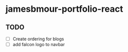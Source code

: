 # jamesbmour-portfolio-react

## TODO

- [ ] Create ordering for blogs
- [ ] add falcon logo to navbar
